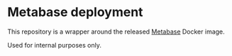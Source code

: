 # Metabase deployment

This repository is a wrapper around the released
[Metabase](http://www.metabase.com/) Docker image.

Used for internal purposes only.
